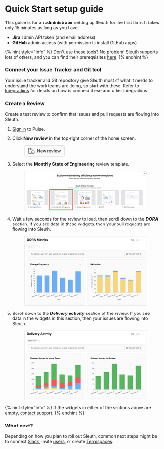 # Quick Start setup guide

This guide is for an **administrator** setting up Sleuth for the first time. It takes only 15 minutes as long as you have:

* **Jira** admin API token (and email address)
* **GitHub** admin access (with permission to install GitHub apps)

{% hint style="info" %}
Don't use these tools? No problem! Sleuth supports lots of others, and you can find their prerequisites [here](https://app.gitbook.com/s/zDRqdmp82CqDZoh8RBye/general-settings/integrations).
{% endhint %}

### Connect your Issue Tracker and Git tool

Your issue tracker and Git repository give Sleuth most of what it needs to understand the work teams are doing, so start with these. Refer to [Integrations](https://app.gitbook.com/s/zDRqdmp82CqDZoh8RBye/general-settings/integrations) for details on how to connect these and other integrations.&#x20;

### Create a Review

Create a test review to confirm that issues and pull requests are flowing into Sleuth.

1. [Sign in](https://app.pulse.sleuth.io/sign-in) to Pulse.&#x20;
2.  Click **New review** in the top-right corner of the home screen.

    <div align="left"><figure><img src="../.gitbook/assets/image.png" alt="" width="130"><figcaption></figcaption></figure></div>
3.  Select the **Monthly State of Engineering** review template.

    <figure><img src="../.gitbook/assets/image (1).png" alt=""><figcaption></figcaption></figure>
4.  Wait a few seconds for the review to load, then scroll down to the _**DORA**_ section. If you see data in these widgets, then your pull requests are flowing into Sleuth.&#x20;

    <figure><img src="../.gitbook/assets/image (2).png" alt=""><figcaption></figcaption></figure>
5.  Scroll down to the _**Delivery activity**_ section of the review. If you see data in the widgets in this section, then your issues are flowing into Sleuth.&#x20;

    <figure><img src="../.gitbook/assets/image (3).png" alt=""><figcaption></figcaption></figure>

{% hint style="info" %}
If the widgets in either of the sections above are empty, [contact support](mailto:support@sleuth.io).&#x20;
{% endhint %}

### What next?

Depending on how you plan to roll out Sleuth, common next steps might be to connect [Slack](https://app.gitbook.com/s/zDRqdmp82CqDZoh8RBye/general-settings/integrations/slack), invite [users](https://app.gitbook.com/s/zDRqdmp82CqDZoh8RBye/general-settings/users-and-teams#invite-users), or create [Teamspaces](https://app.gitbook.com/s/zDRqdmp82CqDZoh8RBye/teamspaces).&#x20;
